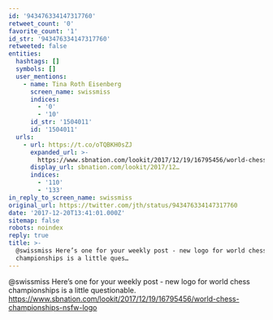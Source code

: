 ```yaml
---
id: '943476334147317760'
retweet_count: '0'
favorite_count: '1'
id_str: '943476334147317760'
retweeted: false
entities:
  hashtags: []
  symbols: []
  user_mentions:
    - name: Tina Roth Eisenberg
      screen_name: swissmiss
      indices:
        - '0'
        - '10'
      id_str: '1504011'
      id: '1504011'
  urls:
    - url: https://t.co/oTQBKH0sZJ
      expanded_url: >-
        https://www.sbnation.com/lookit/2017/12/19/16795456/world-chess-championships-nsfw-logo
      display_url: sbnation.com/lookit/2017/12…
      indices:
        - '110'
        - '133'
in_reply_to_screen_name: swissmiss
original_url: https://twitter.com/jth/status/943476334147317760
date: '2017-12-20T13:41:01.000Z'
sitemap: false
robots: noindex
reply: true
title: >-
  @swissmiss Here’s one for your weekly post - new logo for world chess
  championships is a little ques…
---
```


@swissmiss Here’s one for your weekly post - new logo for world chess championships is a little questionable. https://www.sbnation.com/lookit/2017/12/19/16795456/world-chess-championships-nsfw-logo